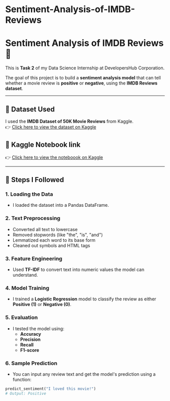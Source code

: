 # Sentiment-Analysis-of-IMDB-Reviews
# Sentiment Analysis of IMDB Reviews 🎥

This is **Task 2** of my Data Science Internship at DevelopersHub Corporation.

The goal of this project is to build a **sentiment analysis model** that can tell whether a movie review is **positive** or **negative**, using the **IMDB Reviews dataset**.

---

## 📁 Dataset Used

I used the **IMDB Dataset of 50K Movie Reviews** from Kaggle.  
👉 [Click here to view the dataset on Kaggle](https://www.kaggle.com/datasets/lakshmi25npathi/imdb-dataset-of-50k-movie-reviews)
## 📁 Kaggle Notebook link 
👉 [Click here to view the noteboook on Kaggle](https://www.kaggle.com/code/ashirzaki/sentiment-analysis-ipynb)

---

## 📘 Steps I Followed

### 1. Loading the Data
- I loaded the dataset into a Pandas DataFrame.

### 2. Text Preprocessing
- Converted all text to lowercase
- Removed stopwords (like "the", "is", "and")
- Lemmatized each word to its base form
- Cleaned out symbols and HTML tags

### 3. Feature Engineering
- Used **TF-IDF** to convert text into numeric values the model can understand.

### 4. Model Training
- I trained a **Logistic Regression** model to classify the review as either **Positive (1)** or **Negative (0)**.

### 5. Evaluation
- I tested the model using:
  - **Accuracy**
  - **Precision**
  - **Recall**
  - **F1-score**

### 6. Sample Prediction
- You can input any review text and get the model's prediction using a function:
```python
predict_sentiment("I loved this movie!")
# Output: Positive
